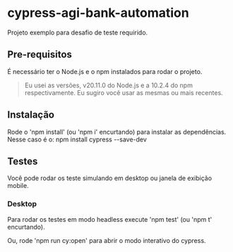 # cypress-agi-bank-automation

Projeto exemplo para desafio de teste requirido.

## Pre-requisitos
É necessário ter o Node.js e o npm instalados para rodar o projeto.

> Eu usei as versões, v20.11.0 do Node.js e a 10.2.4 do npm respectivamente. Eu sugiro você usar as mesmas ou mais recentes.

## Instalação
Rode o 'npm install' (ou 'npm i' encurtando) para instalar as dependências. Nesse caso é o: npm install cypress --save-dev

## Testes
Você pode rodar os teste simulando em desktop ou janela de exibição mobile.

### Desktop
Para rodar os testes em modo headless execute 'npm test' (ou 'npm t' encurtando).

Ou, rode 'npm run cy:open' para abrir o modo interativo do cypress.